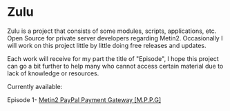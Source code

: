 # Zulu

Zulu is a project that consists of some modules, scripts, applications, etc. Open Source for private server developers regarding Metin2.
Occasionally I will work on this project little by little doing free releases and updates.

Each work will receive for my part the title of "Episode", I hope this project can go a bit further to help many who cannot access certain material due to lack of knowledge or resources.

Currently available:

  Episode 1- [Metin2 PayPal Payment Gateway [M.P.P.G]](https://github.com/JaydenAudriel/Zulu/tree/master/episode-1-mppg "Metin2 PayPal Payment Gateway [M.P.P.G]")
